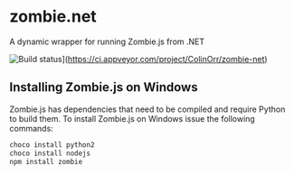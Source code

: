 # zombie.net
A dynamic wrapper for running Zombie.js from .NET

![Build status](https://ci.appveyor.com/api/projects/status/ba0wcbvar1vo5voy?svg=true)](https://ci.appveyor.com/project/ColinOrr/zombie-net)

## Installing Zombie.js on Windows
Zombie.js has dependencies that need to be compiled and require Python to build
them.  To install Zombie.js on Windows issue the following commands:

```bash
choco install python2
choco install nodejs
npm install zombie
```
